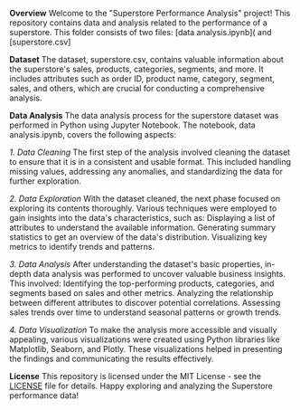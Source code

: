 **Overview**
Welcome to the "Superstore Performance Analysis" project! This repository contains data and analysis related to the performance of a superstore. This folder consists of two files: [data analysis.ipynb]( and [superstore.csv]

**Dataset**
The dataset, superstore.csv, contains valuable information about the superstore's sales, products, categories, segments, and more. It includes attributes such as order ID, product name, category, segment, sales, and others, which are crucial for conducting a comprehensive analysis.

**Data Analysis**
The data analysis process for the superstore dataset was performed in Python using Jupyter Notebook. The notebook, data analysis.ipynb, covers the following aspects:

_1. Data Cleaning_
The first step of the analysis involved cleaning the dataset to ensure that it is in a consistent and usable format. This included handling missing values, addressing any anomalies, and standardizing the data for further exploration.

_2. Data Exploration_
With the dataset cleaned, the next phase focused on exploring its contents thoroughly. Various techniques were employed to gain insights into the data's characteristics, such as:
Displaying a list of attributes to understand the available information.
Generating summary statistics to get an overview of the data's distribution.
Visualizing key metrics to identify trends and patterns.

_3. Data Analysis_
After understanding the dataset's basic properties, in-depth data analysis was performed to uncover valuable business insights. This involved:
Identifying the top-performing products, categories, and segments based on sales and other metrics.
Analyzing the relationship between different attributes to discover potential correlations.
Assessing sales trends over time to understand seasonal patterns or growth trends.

_4. Data Visualization_
To make the analysis more accessible and visually appealing, various visualizations were created using Python libraries like Matplotlib, Seaborn, and Plotly. These visualizations helped in presenting the findings and communicating the results effectively.

**License**
This repository is licensed under the MIT License - see the [LICENSE](https://github.com/git/git-scm.com/blob/main/MIT-LICENSE.txt) file for details.
Happy exploring and analyzing the Superstore performance data!

